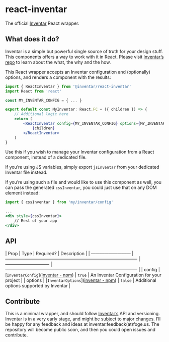 # **react-inventar**
The official [Inventar](https://www.npmjs.com/package/inventar) React wrapper.

## **What does it do?**
Inventar is a simple but powerful single source of truth for your design stuff.
This components offers a way to work with it in React. Please visit [Inventar’s repo](https://www.npmjs.com/package/inventar) to learn about the what, the why and the how.

This React wrapper accepts an Inventar configuration and (optionally) options, and renders a component with the results:

```jsx
import { ReactInventar } from '@inventar/react-inventar'
import React from 'react'

const MY_INVENTAR_CONFIG = { ... }

export default const MyInventar: React.FC = ({ children }) => {
	// Additional logic here
	return (
		<ReactInventar config={MY_INVENTAR_CONFIG} options={MY_INVENTAR_OPTIONS}>
			{children}
		</ReactInventar>
	)
}
```

Use this if you wish to manage your Inventar configuration from a React component, instead of a dedicated file.

If you’re using JS variables, simply export `jsInventar` from your dedicated Inventar file instead.

If you’re using such a file and would like to use this component as well, you can pass the generated `cssInventar`, you could just use that on any DOM element instead:
```jsx
import { cssInventar } from 'my/inventar/config'

...
<div style={cssInventar}>
	// Rest of your app
</div>
```


## **API**
| Prop              | Type                                                         | Required?              | Description                                                  |
| ————————— | —————————————————————————————— | —————————— | —————————————————————————————— |
| config | [`InventarConfig`]([inventar  -  npm](https://www.npmjs.com/package/inventar#configurations-and-how-to-write-them)) | `true` | An Inventar Configuration for your project |
| options | [`InventarOptions`]([inventar  -  npm](https://www.npmjs.com/package/inventar#options)) | `false` | Additional options supported by Inventar |

## **Contribute**
This is a minimal wrapper, and should follow [Inventar’s](https://www.npmjs.com/package/inventar) API and versioning.
Inventar is in a very early stage, and might be subject to major changes.
I’ll be happy for any feedback and ideas at inventar.feedback(at)foge.us.
The repository will become public soon, and then you could open issues and contribute.
